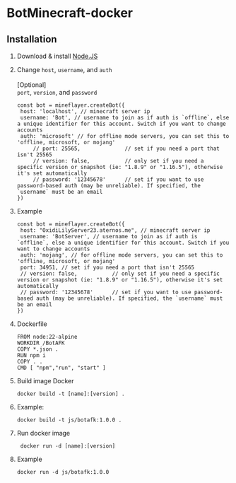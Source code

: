 # BotMinecraft-docker
## Installation

1. Download & install [Node.JS](https://nodejs.org/en/download/)
2. Change `host`, `username`, and `auth` <br><br>
  [Optional]<br>
  `port`, `version`, and `password`
  
   ```
   const bot = mineflayer.createBot({
    host: 'localhost', // minecraft server ip
    username: 'Bot', // username to join as if auth is `offline`, else a unique identifier for this account. Switch if you want to change accounts
    auth: 'microsoft' // for offline mode servers, you can set this to 'offline, microsoft, or mojang'
        // port: 25565,              // set if you need a port that isn't 25565
        // version: false,           // only set if you need a specific version or snapshot (ie: "1.8.9" or "1.16.5"), otherwise it's set automatically
        // password: '12345678'      // set if you want to use password-based auth (may be unreliable). If specified, the `username` must be an email
   })
   
3. Example
   ```
   const bot = mineflayer.createBot({
    host: "OxidiLilyServer23.aternos.me", // minecraft server ip
    username: 'BotServer', // username to join as if auth is `offline`, else a unique identifier for this account. Switch if you want to change accounts
    auth: 'mojang', // for offline mode servers, you can set this to 'offline, microsoft, or mojang'
    port: 34951, // set if you need a port that isn't 25565
    // version: false,           // only set if you need a specific version or snapshot (ie: "1.8.9" or "1.16.5"), otherwise it's set automatically
    // password: '12345678'      // set if you want to use password-based auth (may be unreliable). If specified, the `username` must be an email
   })
4. Dockerfile
   ```
   FROM node:22-alpine
   WORKDIR /BotAFK
   COPY *.json .
   RUN npm i
   COPY . .
   CMD [ "npm","run", "start" ]
5. Build image Docker
   ```
   docker build -t [name]:[version] .
6. Example:
   ```
   docker build -t js/botafk:1.0.0 .
7. Run docker image
   ```
	docker run -d [name]:[version]
8. Example
   ```
   docker run -d js/botafk:1.0.0
